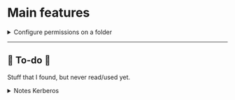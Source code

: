 # Main features

<div class="row row-cols-md-2 mt-3"><div>

<details class="details-n">
<summary>Configure permissions on a folder</summary>

* Right-click on a folder <small>(for instance, on a mounted drive available to users over the network)</small>
* Select properties then Security
* Edit
* Add or remove Security Groups, OUs, or Users. You can also define the permissions for each group.

➡️ We usually allow access to security group instead of users
</details>

</div><div>
</div></div>

<hr class="sep-both">

## 👻 To-do 👻

Stuff that I found, but never read/used yet.

<div class="row row-cols-md-2"><div>

</div><div>

<details class="details-n">
<summary>Notes Kerberos</summary>

This is the authentication system in Windows domains, replacing NetNTLM. Users will log in to the Kerberos service and receive a ticket called **Ticket Granting Ticket (TGT)**. They will use this ticket when requesting access to a share/database/... If the request is accepted, Kerberos will give them a **Ticket Granting Service (TGS)** allowing them to access the service. Then, they will use the TGS to log in to the service. No credentials are sent over the network.
</details>

</div></div>
